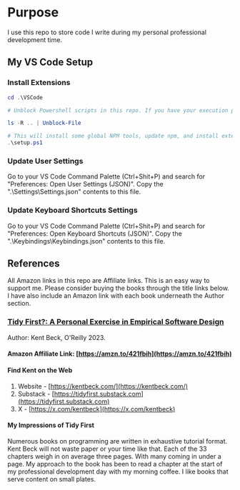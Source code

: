 # Purpose

I use this repo to store code I write during my personal professional development time.

## My VS Code Setup

### Install Extensions

```powershell
cd .\VSCode 

# Unblock Powershell scripts in this repo. If you have your execution policy set to Unrestricted or Bypass, skip this step. By default Powershell blocks scripts that are not digitally signed. Please also consider reading ./VSCode\setup.ps1 before proceeding. 

ls -R .. | Unblock-File

# This will install some global NPM tools, update npm, and install extensions I like.
.\setup.ps1
```

### Update User Settings

Go to your VS Code Command Palette (Ctrl+Shit+P) and search for "Preferences: Open User Settings (JSON)". Copy the ".\Settings\Settings.json" contents to this file.

### Update Keyboard Shortcuts Settings

Go to your VS Code Command Palette (Ctrl+Shit+P) and search for "Preferences: Open Keyboard Shortcuts (JSON)". Copy the ".\Keybindings\Keybindings.json" contents to this file.

## References

 All Amazon links in this repo are Affiliate links. This is an easy way to support me. Please consider buying the books through the title links below. I have also include an Amazon link with each book underneath the Author section.

### [Tidy First?: A Personal Exercise in Empirical Software Design](https://amzn.to/421fbih)

Author: Kent Beck, O'Reilly 2023.

#### Amazon Affiliate Link: [https://amzn.to/421fbih](https://amzn.to/421fbih)

#### Find Kent on the Web

1. Website - [https://kentbeck.com/](https://kentbeck.com/)
2. Substack - [https://tidyfirst.substack.com](https://tidyfirst.substack.com)
3. X - [https://x.com/kentbeck](https://x.com/kentbeck)

#### My Impressions of Tidy First

Numerous books on programming are written in exhaustive tutorial format. Kent Beck will not waste paper or your time like that. Each of the 33 chapters weigh in on average three pages. With many coming in under a page. My approach to the book has been to read a chapter at the start of my professional development day with my morning coffee. I like books that serve content on small plates.
